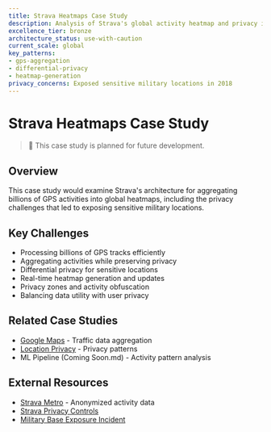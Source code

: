 ```yaml
---
title: Strava Heatmaps Case Study
description: Analysis of Strava's global activity heatmap and privacy implications
excellence_tier: bronze
architecture_status: use-with-caution
current_scale: global
key_patterns:
- gps-aggregation
- differential-privacy
- heatmap-generation
privacy_concerns: Exposed sensitive military locations in 2018
---
```


# Strava Heatmaps Case Study

> 🚧 This case study is planned for future development.

## Overview
This case study would examine Strava's architecture for aggregating billions of GPS activities into global heatmaps, including the privacy challenges that led to exposing sensitive military locations.

## Key Challenges
- Processing billions of GPS tracks efficiently
- Aggregating activities while preserving privacy
- Differential privacy for sensitive locations
- Real-time heatmap generation and updates
- Privacy zones and activity obfuscation
- Balancing data utility with user privacy

## Related Case Studies
- [Google Maps](google-maps.md) - Traffic data aggregation
- [Location Privacy](../pattern-library/location-privacy.md/index.md) - Privacy patterns
- ML Pipeline (Coming Soon.md) - Activity pattern analysis

## External Resources
- [Strava Metro](https://metro.strava.com/index.md) - Anonymized activity data
- [Strava Privacy Controls](https://support.strava.com/hc/en-us/articles/115000173384/index.md)
- [Military Base Exposure Incident](https://www.bbc.com/news/technology-42853072/index.md)